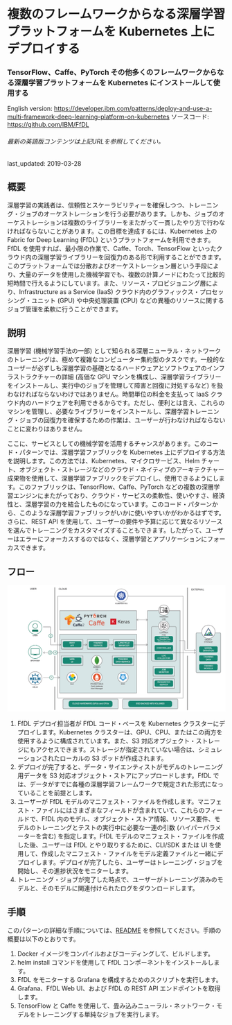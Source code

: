 # 複数のフレームワークからなる深層学習プラットフォームを Kubernetes 上にデプロイする

### TensorFlow、Caffe、PyTorch その他多くのフレームワークからなる深層学習プラットフォームを Kubernetes にインストールして使用する     

English version: https://developer.ibm.com/patterns/deploy-and-use-a-multi-framework-deep-learning-platform-on-kubernetes
  ソースコード: https://github.com/IBM/FfDL

###### 最新の英語版コンテンツは上記URLを参照してください。
last_updated: 2019-03-28

 
## 概要

深層学習の実践者は、信頼性とスケーラビリティーを確保しつつ、トレーニング・ジョブのオーケストレーションを行う必要があります。しかも、ジョブのオーケストレーションは複数のライブラリーをまたがって一貫したやり方で行わなければならないことがあります。この目標を達成するには、Kubernetes 上の Fabric for Deep Learning (FfDL) というプラットフォームを利用できます。FfDL を使用すれば、最小限の作業で、Caffe、Torch、TensorFlow といったクラウド内の深層学習ライブラリーを回復力のある形で利用することができます。このプラットフォームでは分散およびオーケストレーション層という手段により、大量のデータを使用した機械学習でも、複数の計算ノードにわたって比較的短時間で行えるようにしています。また、リソース・プロビジョニング層により、Infrastructure as a Service (IaaS) クラウド内のグラフィックス・プロセッシング・ユニット (GPU) や中央処理装置 (CPU) などの異種のリソースに関するジョブ管理を柔軟に行うことができます。

## 説明

深層学習 (機械学習手法の一部) として知られる深層ニューラル・ネットワークのトレーニングは、極めて複雑なコンピューター集約型のタスクです。一般的なユーザーが必ずしも深層学習の基礎となるハードウェアとソフトウェアのインフラストラクチャーの詳細 (高価な GPU マシンを構成し、深層学習ライブラリーをインストールし、実行中のジョブを管理して障害と回復に対処するなど) を扱わなければならないわけではありません。時間単位の料金を支払って IaaS クラウド内のハードウェアを利用できるからです。ただし、便利とは言え、これらのマシンを管理し、必要なライブラリーをインストールし、深層学習トレーニング・ジョブの回復力を確保するための作業は、ユーザーが行わなければならないことに変わりはありません。

ここに、サービスとしての機械学習を活用するチャンスがあります。このコード・パターンでは、深層学習ファブリックを Kubernetes 上にデプロイする方法を説明します。この方法では、Kubernetes、マイクロサービス、Helm チャート、オブジェクト・ストレージなどのクラウド・ネイティブのアーキテクチャー成果物を使用して、深層学習ファブリックをデプロイし、使用できるようにします。このファブリックは、TensorFlow、Caffe、PyTorch などの複数の深層学習エンジンにまたがっており、クラウド・サービスの柔軟性、使いやすさ、経済性と、深層学習の力を結合したものになっています。このコード・パターンから、このような深層学習ファブリックがいかに使いやすいかがわかるはずです。さらに、REST API を使用して、ユーザーの要件や予算に応じて異なるリソースを選んでトレーニングをカスタマイズすることもできます。したがって、ユーザーはエラーにフォーカスするのではなく、深層学習とアプリケーションにフォーカスできます。

## フロー

![フロー](./images/deep-learning-fabric-architecture-1.png)

1. FfDL デプロイ担当者が FfDL コード・ベースを Kubernetes クラスターにデプロイします。Kubernetes クラスターは、GPU、CPU、またはこの両方を使用するように構成されています。また、S3 対応オブジェクト・ストレージにもアクセスできます。ストレージが指定されていない場合は、シミュレーションされたローカルの S3 ポッドが作成されます。
1. デプロイが完了すると、データ・サイエンティストがモデルのトレーニング用データを S3 対応オブジェクト・ストアにアップロードします。FfDL では、データがすでに各種の深層学習フレームワークで規定された形式になっていることを前提とします。
1. ユーザーが FfDL モデルのマニフェスト・ファイルを作成します。マニフェスト・ファイルにはさまざまなフィールドが含まれていて、これらのフィールドで、FfDL 内のモデル、オブジェクト・ストア情報、リソース要件、モデルのトレーニングとテストの実行中に必要な一連の引数 (ハイパーパラメーターを含む) を指定します。FfDL モデルのマニフェスト・ファイルを作成した後、ユーザーは FfDL とやり取りするために、CLI/SDK または UI を使用して、作成したマニフェスト・ファイルをモデル定義ファイルと一緒にデプロイします。デプロイが完了したら、ユーザーはトレーニング・ジョブを開始し、その進捗状況をモニターします。
1. トレーニング・ジョブが完了した時点で、ユーザーがトレーニング済みのモデルと、そのモデルに関連付けられたログをダウンロードします。

## 手順

このパターンの詳細な手順については、[README](https://github.com/IBM/FfDL/blob/master/README.md) を参照してください。手順の概要は以下のとおりです。

1. Docker イメージをコンパイルおよびコーディングして、ビルドします。 
1. helm install コマンドを使用して FfDL コンポーネントをインストールします。 
1. FfDL をモニターする Grafana を構成するためのスクリプトを実行します。 
1. Grafana、FfDL Web UI、および FfDL の REST API エンドポイントを取得します。
1. TensorFlow と Caffe を使用して、畳み込みニューラル・ネットワーク・モデルをトレーニングする単純なジョブを実行します。
